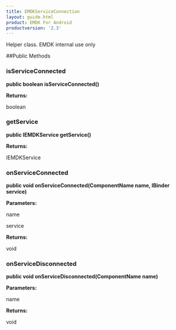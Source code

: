 ```yaml
---
title: EMDKServiceConnection
layout: guide.html
product: EMDK For Android
productversion: '2.3'
---
```


Helper class. EMDK internal use only

##Public Methods

### isServiceConnected

**public boolean isServiceConnected()**



**Returns:**

boolean

### getService

**public IEMDKService getService()**



**Returns:**

IEMDKService

### onServiceConnected

**public void onServiceConnected(ComponentName name, IBinder service)**



**Parameters:**

name

service

**Returns:**

void

### onServiceDisconnected

**public void onServiceDisconnected(ComponentName name)**



**Parameters:**

name

**Returns:**

void










